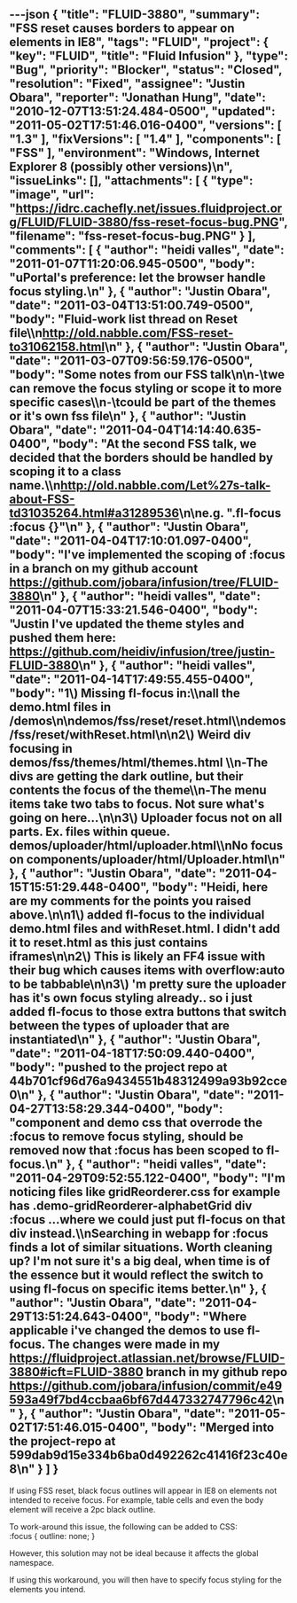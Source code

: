 ---json
{
  "title": "FLUID-3880",
  "summary": "FSS reset causes borders to appear on elements in IE8",
  "tags": "FLUID",
  "project": {
    "key": "FLUID",
    "title": "Fluid Infusion"
  },
  "type": "Bug",
  "priority": "Blocker",
  "status": "Closed",
  "resolution": "Fixed",
  "assignee": "Justin Obara",
  "reporter": "Jonathan Hung",
  "date": "2010-12-07T13:51:24.484-0500",
  "updated": "2011-05-02T17:51:46.016-0400",
  "versions": [
    "1.3"
  ],
  "fixVersions": [
    "1.4"
  ],
  "components": [
    "FSS"
  ],
  "environment": "Windows, Internet Explorer 8 (possibly other versions)\n",
  "issueLinks": [],
  "attachments": [
    {
      "type": "image",
      "url": "https://idrc.cachefly.net/issues.fluidproject.org/FLUID/FLUID-3880/fss-reset-focus-bug.PNG",
      "filename": "fss-reset-focus-bug.PNG"
    }
  ],
  "comments": [
    {
      "author": "heidi valles",
      "date": "2011-01-07T11:20:06.945-0500",
      "body": "uPortal's preference: let the browser handle focus styling.\n"
    },
    {
      "author": "Justin Obara",
      "date": "2011-03-04T13:51:00.749-0500",
      "body": "Fluid-work list thread on Reset file\\\n<http://old.nabble.com/FSS-reset-to31062158.html>\n"
    },
    {
      "author": "Justin Obara",
      "date": "2011-03-07T09:56:59.176-0500",
      "body": "Some notes from our FSS talk\n\n⁃\twe can remove the focus styling or scope it to more specific cases\\\n⁃\tcould be part of the themes or it's own fss file\n"
    },
    {
      "author": "Justin Obara",
      "date": "2011-04-04T14:14:40.635-0400",
      "body": "At the second FSS talk, we decided that the borders should be handled by scoping it to a class name.\\\n<http://old.nabble.com/Let%27s-talk-about-FSS-td31035264.html#a31289536>\n\ne.g. \".fl-focus :focus {}\"\n"
    },
    {
      "author": "Justin Obara",
      "date": "2011-04-04T17:10:01.097-0400",
      "body": "I've implemented the scoping of :focus in a branch on my github account <https://github.com/jobara/infusion/tree/FLUID-3880>\n"
    },
    {
      "author": "heidi valles",
      "date": "2011-04-07T15:33:21.546-0400",
      "body": "Justin I've updated the theme styles and pushed them here: <https://github.com/heidiv/infusion/tree/justin-FLUID-3880>\n"
    },
    {
      "author": "heidi valles",
      "date": "2011-04-14T17:49:55.455-0400",
      "body": "1\\) Missing fl-focus in:\\\nall the demo.html files in /demos\n\ndemos/fss/reset/reset.html\\\ndemos/fss/reset/withReset.html\n\n2\\) Weird div focusing in demos/fss/themes/html/themes.html \\\n-The divs are getting the dark outline, but their contents the focus of the theme\\\n-The menu items take two tabs to focus. Not sure what's going on here...\n\n3\\) Uploader focus not on all parts. Ex. files within queue. demos/uploader/html/uploader.html\\\nNo focus on components/uploader/html/Uploader.html\n"
    },
    {
      "author": "Justin Obara",
      "date": "2011-04-15T15:51:29.448-0400",
      "body": "Heidi, here are my comments for the points you raised above.\n\n1\\) added fl-focus to the individual demo.html files and withReset.html. I didn't add it to reset.html as this just contains iframes\n\n2\\) This is likely an FF4 issue with their bug which causes items with overflow:auto to be tabbable\n\n3\\) 'm pretty sure the uploader has it's own focus styling already.. so i just added fl-focus to those extra buttons that switch between the types of uploader that are instantiated\n"
    },
    {
      "author": "Justin Obara",
      "date": "2011-04-18T17:50:09.440-0400",
      "body": "pushed to the project repo at 44b701cf96d76a9434551b48312499a93b92cce0\n"
    },
    {
      "author": "Justin Obara",
      "date": "2011-04-27T13:58:29.344-0400",
      "body": "component and demo css that overrode the :focus to remove focus styling, should be removed now that :focus has been scoped to fl-focus.\n"
    },
    {
      "author": "heidi valles",
      "date": "2011-04-29T09:52:55.122-0400",
      "body": "I'm noticing files like gridReorderer.css for example has .demo-gridReorderer-alphabetGrid div :focus  ...where we could just put fl-focus on that div instead.\\\nSearching in webapp for :focus finds a lot of similar situations. Worth cleaning up? I'm not sure it's a big deal, when time is of the essence but it would reflect the switch to using fl-focus on specific items better.\n"
    },
    {
      "author": "Justin Obara",
      "date": "2011-04-29T13:51:24.643-0400",
      "body": "Where applicable i've changed the demos to use fl-focus. The changes were made in my <https://fluidproject.atlassian.net/browse/FLUID-3880#icft=FLUID-3880> branch in my github repo <https://github.com/jobara/infusion/commit/e49593a49f7bd4ccbaa6bf67d447332747796c42>\n"
    },
    {
      "author": "Justin Obara",
      "date": "2011-05-02T17:51:46.015-0400",
      "body": "Merged into the project-repo at 599dab9d15e334b6ba0d492262c41416f23c40e8\n"
    }
  ]
}
---
If using FSS reset, black focus outlines will appear in IE8 on elements not intended to receive focus. For example, table cells and even the body element will receive a 2pc black outline.

To work-around this issue, the following can be added to CSS:\
:focus { outline: none; }

However, this solution may not be ideal because it affects the global namespace.

If using this workaround, you will then have to specify focus styling for the elements you intend.

        